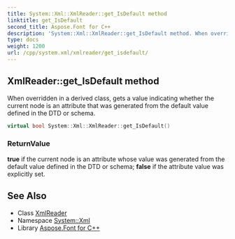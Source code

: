 ```yaml
---
title: System::Xml::XmlReader::get_IsDefault method
linktitle: get_IsDefault
second_title: Aspose.Font for C++
description: 'System::Xml::XmlReader::get_IsDefault method. When overridden in a derived class, gets a value indicating whether the current node is an attribute that was generated from the default value defined in the DTD or schema in C++.'
type: docs
weight: 1200
url: /cpp/system.xml/xmlreader/get_isdefault/
---
```

## XmlReader::get_IsDefault method


When overridden in a derived class, gets a value indicating whether the current node is an attribute that was generated from the default value defined in the DTD or schema.

```cpp
virtual bool System::Xml::XmlReader::get_IsDefault()
```


### ReturnValue

**true** if the current node is an attribute whose value was generated from the default value defined in the DTD or schema; **false** if the attribute value was explicitly set.

## See Also

* Class [XmlReader](../)
* Namespace [System::Xml](../../)
* Library [Aspose.Font for C++](../../../)
